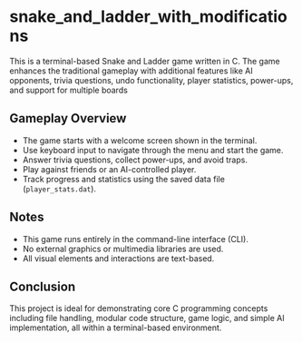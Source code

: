 # snake_and_ladder_with_modifications
This is a terminal-based Snake and Ladder game written in C. The game enhances the traditional gameplay with additional features like AI opponents, trivia questions, undo functionality, player statistics, power-ups, and support for multiple boards
## Gameplay Overview
- The game starts with a welcome screen shown in the terminal.
- Use keyboard input to navigate through the menu and start the game.
- Answer trivia questions, collect power-ups, and avoid traps.
- Play against friends or an AI-controlled player.
- Track progress and statistics using the saved data file (`player_stats.dat`).
## Notes
- This game runs entirely in the command-line interface (CLI).
- No external graphics or multimedia libraries are used.
- All visual elements and interactions are text-based.
## Conclusion
This project is ideal for demonstrating core C programming concepts including file handling, modular
code structure, game logic, and simple AI implementation, all within a terminal-based environment.

